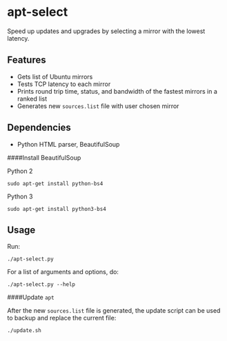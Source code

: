 apt-select
========

Speed up updates and upgrades by selecting a mirror with the lowest latency.

Features
-----------

- Gets list of Ubuntu mirrors
- Tests TCP latency to each mirror
- Prints round trip time, status, and bandwidth of the fastest mirrors in a ranked list
- Generates new `sources.list` file with user chosen mirror

Dependencies
------------

- Python HTML parser, BeautifulSoup

####Install BeautifulSoup

Python 2

    sudo apt-get install python-bs4

Python 3

    sudo apt-get install python3-bs4


Usage
-----

Run:

    ./apt-select.py

For a list of arguments and options, do:

    ./apt-select.py --help

####Update `apt`

After the new `sources.list` file is generated, the update script can be used to backup and replace the current file:

    ./update.sh

